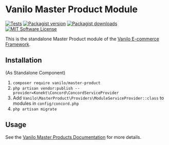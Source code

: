 # Vanilo Master Product Module

[![Tests](https://img.shields.io/github/workflow/status/vanilophp/master-product/tests/master?style=flat-square)](https://github.com/vanilophp/master-product/actions?query=workflow%3Atests)
[![Packagist version](https://img.shields.io/packagist/v/vanilo/master-product.svg?style=flat-square)](https://packagist.org/packages/vanilo/master-product)
[![Packagist downloads](https://img.shields.io/packagist/dt/vanilo/master-product.svg?style=flat-square)](https://packagist.org/packages/vanilo/master-product)
[![MIT Software License](https://img.shields.io/badge/license-MIT-blue.svg?style=flat-square)](LICENSE.md)

This is the standalone Master Product module of the [Vanilo E-commerce Framework](https://vanilo.io).

## Installation

(As Standalone Component)

1. `composer require vanilo/master-product`
2. `php artisan vendor:publish --provider=Konekt\Concord\ConcordServiceProvider`
3. Add `Vanilo\MasterProduct\Providers\ModuleServiceProvider::class` to modules in `config/concord.php`
4. `php artisan migrate`

## Usage

See the [Vanilo Master Products Documentation](https://vanilo.io/docs/master/master-products) for more details.
